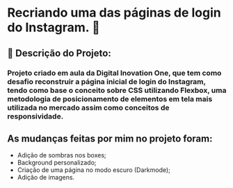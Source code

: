 # Recriando uma das páginas de login do Instagram. :camera_flash:

## :pencil: Descrição do Projeto: 

### Projeto criado em aula da Digital Inovation One, que tem como desafio reconstruir a página inicial de login do Instagram, tendo como base o conceito sobre CSS utilizando Flexbox, uma metodologia de posicionamento de elementos em tela mais utilizada no mercado assim como conceitos de responsividade.



## As mudanças feitas por mim no projeto foram:

- Adição de sombras nos boxes;
- Background personalizado;
- Criação de uma página no modo escuro (Darkmode);
- Adição de imagens.
